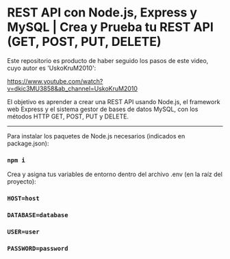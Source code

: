 # REST API con Node.js, Express y MySQL | Crea y Prueba tu REST API (GET, POST, PUT, DELETE)

Este repositorio es producto de haber seguido los pasos de este video, cuyo autor es 'UskoKruM2010':

https://www.youtube.com/watch?v=dkic3MU3858&ab_channel=UskoKruM2010

El objetivo es aprender a crear una REST API usando Node.js, el framework web Express y el sistema gestor de bases de datos MySQL, con los métodos HTTP GET, POST, PUT y DELETE.

<hr/>

Para instalar los paquetes de Node.js necesarios (indicados en package.json):
### `npm i`

Crea y asigna tus variables de entorno dentro del archivo .env (en la raíz del proyecto):

### `HOST=host`
### `DATABASE=database`
### `USER=user`
### `PASSWORD=password`

